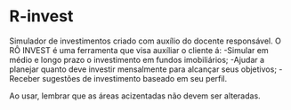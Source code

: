 # R-invest
Simulador de investimentos criado com auxílio do docente responsável.
O RÔ INVEST é uma ferramenta que visa auxíliar o cliente á:
-Simular em médio e longo prazo o investimento em fundos imobiliários;
-Ajudar a planejar quanto deve investir mensalmente para alcançar seus objetivos;
-Receber sugestões de investimento baseado em seu perfil.

Ao usar, lembrar que as áreas acizentadas não devem ser alteradas. 
